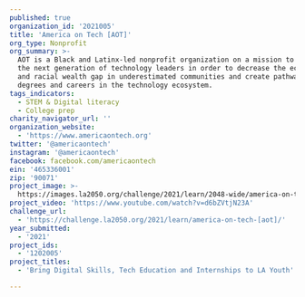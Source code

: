 ```yaml
---
published: true
organization_id: '2021005'
title: 'America on Tech [AOT]'
org_type: Nonprofit
org_summary: >-
  AOT is a Black and Latinx-led nonprofit organization on a mission to prepare
  the next generation of technology leaders in order to decrease the economic
  and racial wealth gap in underestimated communities and create pathways to
  degrees and careers in the technology ecosystem.
tags_indicators:
  - STEM & Digital literacy
  - College prep
charity_navigator_url: ''
organization_website:
  - 'https://www.americaontech.org'
twitter: '@americaontech'
instagram: '@americaontech'
facebook: facebook.com/americaontech
ein: '465336001'
zip: '90071'
project_image: >-
  https://images.la2050.org/challenge/2021/learn/2048-wide/america-on-tech-[aot].jpg
project_video: 'https://www.youtube.com/watch?v=d6bZVtjN23A'
challenge_url:
  - 'https://challenge.la2050.org/2021/learn/america-on-tech-[aot]/'
year_submitted:
  - '2021'
project_ids:
  - '1202005'
project_titles:
  - 'Bring Digital Skills, Tech Education and Internships to LA Youth'

---
```

